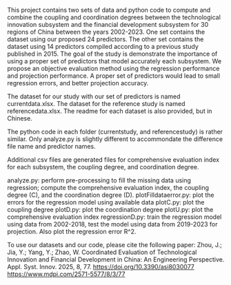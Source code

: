 This project contains two sets of data and python code to compute and combine the coupling and coordination degrees between the technological innovation subsystem and the financial development subsystem for 30 regions of China between the years 2002-2023. One set contains the dataset using our proposed 24 predictors. The other set contains the dataset using 14 predictors compiled according to a previous study published in 2015. The goal of the study is demonstrate the importance of using a proper set of predictors that model accurately each subsystem. We propose an objective evaluation method using the regression performance and projection performance. A proper set of predictors would lead to small regression errors, and better projection accuracy. 

The dataset for our study with our set of predictors is named currentdata.xlsx. The dataset for the reference study is named referencedata.xlsx. The readme for each dataset is also provided, but in Chinese.

The python code in each folder (currentstudy, and referencestudy) is rather similar. Only analyze.py is slightly different to accommondate the difference file name and predictor names. 

Additional csv files are generated files for comprehensive evaluation index for each subsystem, the coupling degree, and coordination degree. 

analyze.py: perform pre-processing to fill the missing data using regression; compute the comprehensive evaluation index, the coupling degree (C), and the coordination degree (D).
plotFilldataerror.py: plot the errors for the regression model using available data
plotC.py: plot the coupling degree
plotD.py: plot the coordination degree
plotU.py: plot the comprehensive evaluation index
regressionD.py: train the regression model using data from 2002-2018, test the model using data from 2019-2023 for projection. Also plot the regression error R^2. 

To use our datasets and our code, please cite the following paper:
Zhou, J.; Jia, Y.; Yang, Y.; Zhao, W. Coordinated Evaluation of Technological Innovation and Financial Development in China: An Engineering Perspective. Appl. Syst. Innov. 2025, 8, 77. https://doi.org/10.3390/asi8030077
https://www.mdpi.com/2571-5577/8/3/77

